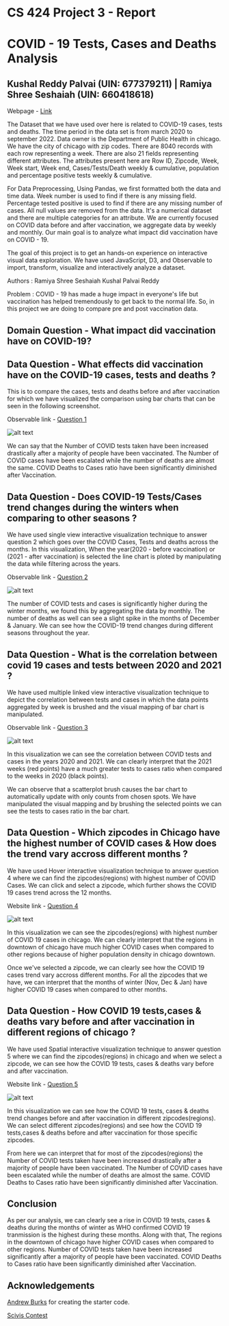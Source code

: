 # CS 424 Project 3 - Report

# COVID - 19 Tests, Cases and Deaths Analysis

## Kushal Reddy Palvai (UIN: 677379211) | Ramiya Shree Seshaiah (UIN: 660418618)

Webpage -  [Link](https://uic-vis.github.io/project3-covid-data-analysis/) 

The Dataset that we have used over here is related to COVID-19 cases, tests and deaths. The time period in the data set is from march 2020 to september 2022. Data owner is the Department of Public Health in chicago. We have the city of chicago with zip codes. There are 8040 records with each row representing a week. There are also 21 fields representing different attributes. The attributes present here are Row ID, Zipcode, Week, Week start, Week end, Cases/Tests/Death weekly & cumulative, population and percentage positive tests weekly & cumulative. 

For Data Preprocessing, Using Pandas, we first formatted both the data and time data. Week number is used to find if there is any missing field. Percentage tested positive is used to find if there are any missing number of cases. All null values are removed from the data. It's a numerical dataset and there are multiple categories for an attribute. We are currently focused on COVID data before and after vaccination, we aggregate data by weekly and monthly. Our main goal is to analyze what impact did vaccination have on COVID - 19. 

The goal of this project is to get an hands-on experience on interactive visual data exploration. We have used JavaScript, D3, and Observable to import, transform, visualize and interactively analyze a dataset.

Authors :
Ramiya Shree Seshaiah
Kushal Palvai Reddy

Problem : COVID - 19 has made a huge impact in everyone's life but vaccination has helped tremendously to get back to the normal life. So, in this project we are doing to compare pre and post vaccination data. 

## Domain Question - What impact did vaccination have on COVID-19? 




## Data Question - What effects did vaccination have on the COVID-19 cases, tests and deaths ? 

This is to compare the cases, tests and deaths before and after vaccination for which we have visualized the comparison using bar charts that can be seen in the following screenshot. 

Observable link - [Question 1](https://observablehq.com/d/68c0816015b4e9e1)

![alt text](Question1.png)


  

We can say that the Number of COVID tests taken have been increased drastically after a majority of people have been vaccinated. The Number of COVID cases have been escalated while the number of deaths are almost the same. COVID Deaths to Cases ratio have been significantly diminished after Vaccination.

## Data Question - Does COVID-19 Tests/Cases trend changes during the winters when comparing to other seasons ?

We have used single view interactive visualization technique to answer question 2 which goes over the COVID Cases, Tests and deaths across the months. In this visualization, When the year(2020 - before vaccination) or (2021 - after vaccination) is selected the line chart is ploted by manipulating the data while filtering across the years. 


Observable link - [Question 2](https://observablehq.com/d/bf8d22fd36977318)

![alt text](SelectionViz.png)


The number of COVID tests and cases is significantly higher during the winter months, we found this by aggregating the data by monthly. The number of deaths as well can see a slight spike in the months of December & January. We can see how the COVID-19 trend changes during different seasons throughout the year. 

## Data Question - What is the correlation between covid 19 cases and tests between 2020 and 2021 ? 

We have used multiple linked view interactive visualization technique to depict the correlation between tests and cases in which the data points aggregated by week is brushed and the visual mapping of bar chart is manipulated.

Observable link - [Question 3](https://observablehq.com/d/edb9ee7f64351225)

![alt text](Scatterplot.png)
 

In this visualization we can see the correlation between COVID tests and cases in the years 2020 and 2021. We can clearly interpret that the 2021 weeks (red points) have a much greater tests to cases ratio when compared to the weeks in 2020 (black points). 

We can observe that a scatterplot brush causes the bar chart to automatically update with only counts from chosen spots. We have manipulated the visual mapping and by brushing the selected points we can see the tests to cases ratio in the bar chart.

## Data Question - Which zipcodes in Chicago have the highest number of COVID cases & How does the trend vary accross different months ?

We have used Hover interactive visualization technique to answer question 4 where we can find the zipcodes(regions) with highest number of COVID Cases. We can click and select a zipcode, which further shows the COVID 19 cases trend across the 12 months.


Website link - [Question 4](https://uic-vis.github.io/project3-covid-data-analysis/int3.html)

![alt text](HoverViz.png)

In this visualization we can see the zipcodes(regions) with highest number of COVID 19 cases in chicago.  We can clearly interpret that the regions in downtown of chicago have much higher COVID cases when compared to other regions because of higher population density in chicago downtown.

Once we've selected a zipcode, we can clearly see how the COVID 19 cases trend vary accross different months. For all the zipcodes that we have, we can interpret that the months of winter (Nov, Dec & Jan) have higher COVID 19 cases when compared to other months. 

## Data Question - How COVID 19 tests,cases & deaths vary before and after vaccination in different regions of chicago ?

We have used Spatial interactive visualization technique to answer question 5 where we can find the zipcodes(regions) in chicago and when we select a zipcode, we can see how the COVID 19 tests, cases & deaths vary before and after vaccination. 


Website link - [Question 5](https://uic-vis.github.io/project3-covid-data-analysis/vis1.html)

![alt text](SpatialViz.jpeg)

In this visualization we can see how the COVID 19 tests, cases & deaths trend changes before and after vaccination in different zipcodes(regions). We can select different zipcodes(regions) and see how the COVID 19 tests,cases & deaths before and after vaccination for those specific zipcodes. 

From here we can interpret that for most of the zipcodes(regions) the Number of COVID tests taken have been increased drastically after a majority of people have been vaccinated. The Number of COVID cases have been escalated while the number of deaths are almost the same. COVID Deaths to Cases ratio have been significantly diminished after Vaccination.


## Conclusion 

As per our analysis, we can clearly see a rise in COVID 19 tests, cases & deaths during the months of winter as WHO confirmed COVID 19 tranmission is the highest during these months. Along with that, The regions in the downtown of chicago have higher COVID cases when compared to other regions. Number of COVID tests taken have been increased significantly after a majority of people have been vaccinated. COVID Deaths to Cases ratio have been significantly diminished after Vaccination. 







## Acknowledgements
[Andrew Burks](https://andrewtburks.dev/) for creating the starter code.

[Scivis Contest](https://www.uni-kl.de/sciviscontest/)

[img_cylinder]: https://github.com/uic-evl/cs529-vds/blob/master/imgs/cylinder.png "Cylinder"
